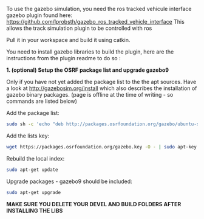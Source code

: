 To use the gazebo simulation, you need the ros tracked vehicule interface gazebo plugin found here: 
https://github.com/lprobsth/gazebo_ros_tracked_vehicle_interface
This allows the track simulation plugin to be controlled with ros

Pull it in your workspace and build it using catkin.


You need to install gazebo libraries to build the plugin, here are the instructions from the plugin readme to do so :

**1. (optional) Setup the OSRF package list and upgrade gazebo9**

Only if you have not yet added the package list to the the apt sources. Have a look at http://gazebosim.org/install which also describes the installation of gazebo binary packages. (page is offline at the time of writing - so commands are listed below)

Add the package list:
```bash
sudo sh -c 'echo "deb http://packages.osrfoundation.org/gazebo/ubuntu-stable `lsb_release -cs` main" > /etc/apt/sources.list.d/gazebo-stable.list'
```

Add the lists key:
```bash
wget https://packages.osrfoundation.org/gazebo.key -O - | sudo apt-key add -
```

Rebuild the local index:
```bash
sudo apt-get update
```

Upgrade packages - gazebo9 should be included:
```bash
sudo apt-get upgrade
```

**MAKE SURE YOU DELETE YOUR DEVEL AND BUILD FOLDERS AFTER INSTALLING THE LIBS**


